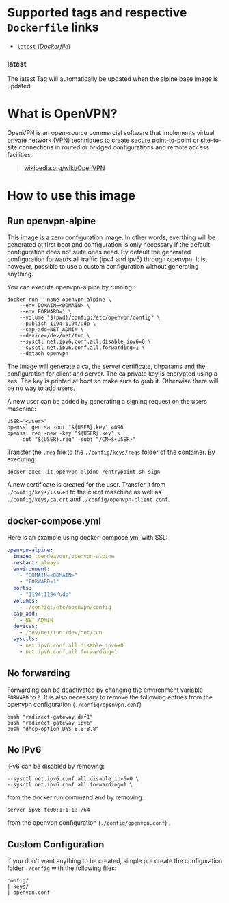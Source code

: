 # Supported tags and respective `Dockerfile` links

-	[`latest` (*Dockerfile*)](https://github.com/mettke/dockerfiles/blob/openvpn-alpine/openvpn-alpine/Dockerfile)

### latest

The latest Tag will automatically be updated when the alpine base image is updated

# What is OpenVPN?

OpenVPN is an open-source commercial software that implements virtual private network (VPN) techniques to create secure point-to-point or site-to-site connections in routed or bridged configurations and remote access facilities.

> [wikipedia.org/wiki/OpenVPN](https://en.wikipedia.org/wiki/OpenVPN)

# How to use this image

## Run openvpn-alpine

This image is a zero configuration image. In other words, 
everthing will be generated at first boot and configuration is
only necessary if the default configuration does not suite ones
need. By default the generated configuration forwards all traffic 
(ipv4 and ipv6) through openvpn.  It is, however, possible to use
a custom configuration without generating anything.

You can execute openvpn-alpine by running.:

```console
docker run --name openvpn-alpine \
    --env DOMAIN=<DOMAIN> \
    --env FORWARD=1 \
    --volume "$(pwd)/config:/etc/openvpn/config" \
    --publish 1194:1194/udp \
    --cap-add=NET_ADMIN \
    --device=/dev/net/tun \
    --sysctl net.ipv6.conf.all.disable_ipv6=0 \
    --sysctl net.ipv6.conf.all.forwarding=1 \
    --detach openvpn
```

The Image will generate a ca, the server certificate, dhparams
and the configuration for client and server. The ca private key
is encrypted using a aes. The key is printed at boot so make sure
to grab it. Otherwise there will be no way to add users.

A new user can be added by generating a signing request on the 
users maschine:

```
USER="<user>"
openssl genrsa -out "${USER}.key" 4096
openssl req -new -key "${USER}.key" \
    -out "${USER}.req" -subj "/CN=${USER}"
```

Transfer the `.req` file to the `./config/keys/reqs` folder of 
the container. By executing:

```
docker exec -it openvpn-alpine /entrypoint.sh sign
```

A new certificate is created for the user. Transfer it from 
`./config/keys/issued` to the client maschine as well as 
`./config/keys/ca.crt` and `./config/openvpn-client.conf`.

## docker-compose.yml

Here is an example using docker-compose.yml with SSL:

```yaml
openvpn-alpine:
  image: toendeavour/openvpn-alpine
  restart: always
  environment:
    - "DOMAIN=<DOMAIN>"
    - "FORWARD=1"
  ports:
    - "1194:1194/udp"
  volumes:
    - ./config:/etc/openvpn/config
  cap_add:
    - NET_ADMIN
  devices:
    - /dev/net/tun:/dev/net/tun
  sysctls:
    - net.ipv6.conf.all.disable_ipv6=0
    - net.ipv6.conf.all.forwarding=1
```

## No forwarding

Forwarding can be deactivated by changing the environment
variable `FORWARD` to `0`. It is also necessary to remove the 
following entries from the openvpn configuration 
(`./config/openvpn.conf`) 

```
push "redirect-gateway def1"
push "redirect-gateway ipv6"
push "dhcp-option DNS 8.8.8.8"
```

## No IPv6

IPv6 can be disabled by removing:

```
--sysctl net.ipv6.conf.all.disable_ipv6=0 \
--sysctl net.ipv6.conf.all.forwarding=1 \
```

from the docker run command and by removing:

```
server-ipv6 fc00:1:1:1::/64
```

from the openvpn configuration (`./config/openvpn.conf`) . 

## Custom Configuration

If you don't want anything to be created, simple pre create
the configuration folder `./config` with the following files:

```
config/
| keys/
| openvpn.conf
```
